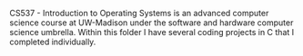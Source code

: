 CS537 - Introduction to Operating Systems is an advanced computer science course at UW-Madison under the software and hardware computer science umbrella. Within this folder I have several coding projects in C that I completed individually.

